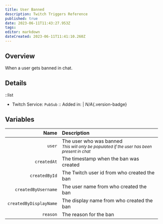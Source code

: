 ```yaml
---
title: User Banned
description: Twitch Triggers Reference
published: true
date: 2023-06-11T11:43:27.953Z
tags: 
editor: markdown
dateCreated: 2023-06-11T11:41:10.260Z
---
```


## Overview
When a user gets banned in chat.

## Details
::list
- Twitch Service: `PubSub`
::
Added in: | *N/A*{.version-badge}

## Variables
Name | Description
----:|:------------
`user` | The user who was banned <br> <small>*This will only be populated if the user has been present in chat*</small>
`createdAt` | The timestamp when the ban was created
`createdById` | The Twitch user id from who created the ban 
`createdByUsername` | The user name from who created the ban
`createdByDisplayName` | The display name from who created the ban
`reason` | The reason for the ban